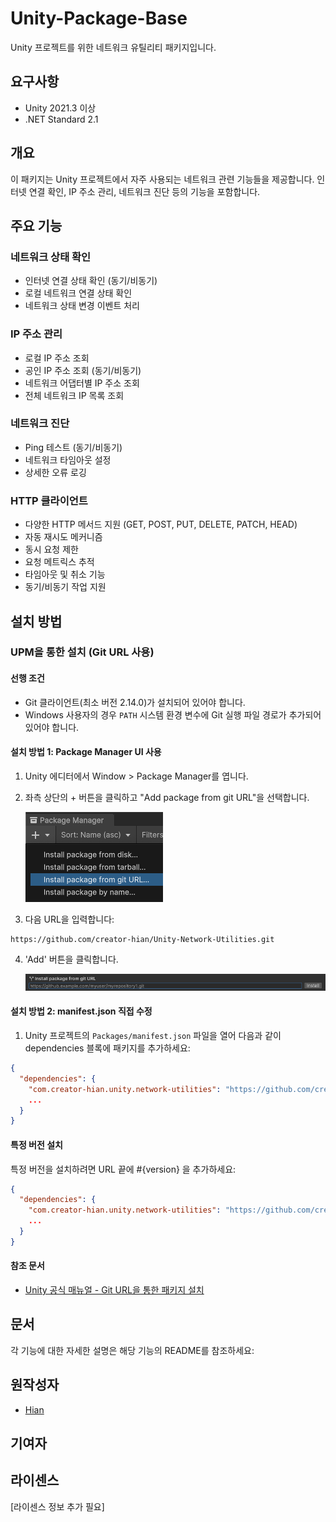 # Unity-Package-Base

Unity 프로젝트를 위한 네트워크 유틸리티 패키지입니다.

## 요구사항

- Unity 2021.3 이상
- .NET Standard 2.1

## 개요

이 패키지는 Unity 프로젝트에서 자주 사용되는 네트워크 관련 기능들을 제공합니다. 인터넷 연결 확인, IP 주소 관리, 네트워크 진단 등의 기능을 포함합니다.

## 주요 기능

### 네트워크 상태 확인
- 인터넷 연결 상태 확인 (동기/비동기)
- 로컬 네트워크 연결 상태 확인
- 네트워크 상태 변경 이벤트 처리

### IP 주소 관리
- 로컬 IP 주소 조회
- 공인 IP 주소 조회 (동기/비동기)
- 네트워크 어댑터별 IP 주소 조회
- 전체 네트워크 IP 목록 조회

### 네트워크 진단
- Ping 테스트 (동기/비동기)
- 네트워크 타임아웃 설정
- 상세한 오류 로깅

### HTTP 클라이언트
- 다양한 HTTP 메서드 지원 (GET, POST, PUT, DELETE, PATCH, HEAD)
- 자동 재시도 메커니즘
- 동시 요청 제한
- 요청 메트릭스 추적
- 타임아웃 및 취소 기능
- 동기/비동기 작업 지원

## 설치 방법

### UPM을 통한 설치 (Git URL 사용)

#### 선행 조건

- Git 클라이언트(최소 버전 2.14.0)가 설치되어 있어야 합니다.
- Windows 사용자의 경우 `PATH` 시스템 환경 변수에 Git 실행 파일 경로가 추가되어 있어야 합니다.

#### 설치 방법 1: Package Manager UI 사용

1. Unity 에디터에서 Window > Package Manager를 엽니다.
2. 좌측 상단의 + 버튼을 클릭하고 "Add package from git URL"을 선택합니다.

   ![Package Manager Add Git URL](Document/upm-ui-giturl.png)
3. 다음 URL을 입력합니다:

```text
https://github.com/creator-hian/Unity-Network-Utilities.git
```

4. 'Add' 버튼을 클릭합니다.

   ![Package Manager Add Button](Document/upm-ui-giturl-add.png)

#### 설치 방법 2: manifest.json 직접 수정

1. Unity 프로젝트의 `Packages/manifest.json` 파일을 열어 다음과 같이 dependencies 블록에 패키지를 추가하세요:

```json
{
  "dependencies": {
    "com.creator-hian.unity.network-utilities": "https://github.com/creator-hian/Unity-Network-Utilities.git",
    ...
  }
}
```

#### 특정 버전 설치

특정 버전을 설치하려면 URL 끝에 #{version} 을 추가하세요:

```json
{
  "dependencies": {
    "com.creator-hian.unity.network-utilities": "https://github.com/creator-hian/Unity-Network-Utilities.git#0.0.1",
    ...
  }
}
```

#### 참조 문서

- [Unity 공식 매뉴얼 - Git URL을 통한 패키지 설치](https://docs.unity3d.com/kr/2023.2/Manual/upm-ui-giturl.html)

## 문서

각 기능에 대한 자세한 설명은 해당 기능의 README를 참조하세요:


## 원작성자

- [Hian](https://github.com/creator-hian)

## 기여자

## 라이센스

[라이센스 정보 추가 필요]
